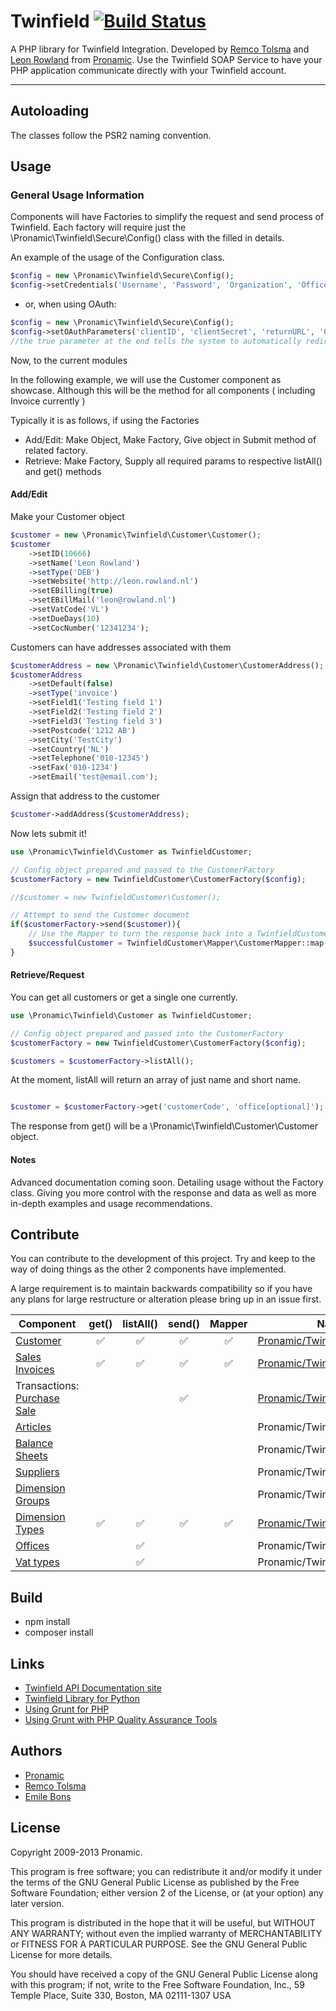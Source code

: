 # Twinfield  [![Build Status](https://secure.travis-ci.org/pronamic/twinfield.png?branch=develop)](http://travis-ci.org/pronamic/twinfield)
A PHP library for Twinfield Integration. Developed by [Remco Tolsma](http://remcotolsma.nl/) and [Leon Rowland](http://leon.rowland.nl/) from [Pronamic](http://pronamic.nl/).
Use the Twinfield SOAP Service to have your PHP application communicate directly with your Twinfield account.

---

## Autoloading

The classes follow the PSR2 naming convention.


## Usage

### General Usage Information
Components will have Factories to simplify the request and send process of Twinfield.
Each factory will require just the \Pronamic\Twinfield\Secure\Config() class with
the filled in details.

An example of the usage of the Configuration class.

```php
$config = new \Pronamic\Twinfield\Secure\Config();
$config->setCredentials('Username', 'Password', 'Organization', 'Office');
```

* or, when using OAuth:

```php
$config = new \Pronamic\Twinfield\Secure\Config();
$config->setOAuthParameters('clientID', 'clientSecret', 'returnURL', 'Organization', 'Office', true);
//the true parameter at the end tells the system to automatically redirect to twinfield to login
```



Now, to the current modules

In the following example, we will use the Customer component as showcase. Although 
this will be the method for all components ( including Invoice currently )

Typically it is as follows, if using the Factories

* Add/Edit: Make Object, Make Factory, Give object in Submit method of related factory.
* Retrieve: Make Factory, Supply all required params to respective listAll() and get() methods

#### Add/Edit

Make your Customer object

```php
$customer = new \Pronamic\Twinfield\Customer\Customer();
$customer
	->setID(10666)
	->setName('Leon Rowland')
	->setType('DEB')
	->setWebsite('http://leon.rowland.nl')
	->setEBilling(true)
	->setEBillMail('leon@rowland.nl')
	->setVatCode('VL')
	->setDueDays(10)
	->setCocNumber('12341234');
```

Customers can have addresses associated with them

```php
$customerAddress = new \Pronamic\Twinfield\Customer\CustomerAddress();
$customerAddress
	->setDefault(false)
	->setType('invoice')
	->setField1('Testing field 1')
	->setField2('Testing field 2')
	->setField3('Testing field 3')
	->setPostcode('1212 AB')
	->setCity('TestCity')
	->setCountry('NL')
	->setTelephone('010-12345')
	->setFax('010-1234')
	->setEmail('test@email.com');
```

Assign that address to the customer

```php
$customer->addAddress($customerAddress);
```

Now lets submit it!

```php
use \Pronamic\Twinfield\Customer as TwinfieldCustomer;

// Config object prepared and passed to the CustomerFactory
$customerFactory = new TwinfieldCustomer\CustomerFactory($config);

//$customer = new TwinfieldCustomer\Customer();

// Attempt to send the Customer document
if($customerFactory->send($customer)){
	// Use the Mapper to turn the response back into a TwinfieldCustomer\Customer
	$successfulCustomer = TwinfieldCustomer\Mapper\CustomerMapper::map($customerFactory->getResponse());
}
```

#### Retrieve/Request

You can get all customers or get a single one currently.

```php
use \Pronamic\Twinfield\Customer as TwinfieldCustomer;

// Config object prepared and passed into the CustomerFactory
$customerFactory = new TwinfieldCustomer\CustomerFactory($config);

$customers = $customerFactory->listAll();
```

At the moment, listAll will return an array of just name and short name.

```php

$customer = $customerFactory->get('customerCode', 'office[optional]');
```

The response from get() will be a \Pronamic\Twinfield\Customer\Customer object.


#### Notes

Advanced documentation coming soon. Detailing usage without the Factory class. Giving you more control
with the response and data as well as more in-depth examples and usage recommendations.


## Contribute

You can contribute to the development of this project. Try and keep to the way of doing things as
the other 2 components have implemented.

A large requirement is to maintain backwards compatibility so if you have any plans for large
restructure or alteration please bring up in an issue first.

| Component                                                                                                       | get()              | listAll()          | send()             | Mapper             | Namespace                                                                                                               |
| --------------------------------------------------------------------------------------------------------------- | :----------------: | :----------------: | :----------------: | :----------------: | ----------------------------------------------------------------------------------------------------------------------- |
| [Customer](https://c1.twinfield.com/webservices/documentation/#/ApiReference/Masters/Customers)                 | :white_check_mark: | :white_check_mark: | :white_check_mark: | :white_check_mark: | [Pronamic/Twinfield/Customer](https://github.com/pronamic/twinfield/tree/develop/src/Pronamic/Twinfield/Customer)       |
| [Sales Invoices](https://c1.twinfield.com/webservices/documentation/#/ApiReference/SalesInvoices)               | :white_check_mark: | :white_check_mark: | :white_check_mark: | :white_check_mark: | [Pronamic/Twinfield/Invoice](https://github.com/pronamic/twinfield/tree/develop/src/Pronamic/Twinfield/Invoice)         |
| Transactions: [Purchase](https://c1.twinfield.com/webservices/documentation/#/ApiReference/PurchaseTransactions) [Sale](https://c1.twinfield.com/webservices/documentation/#/ApiReference/SalesTransactions) |                    |                    | :white_check_mark: |                    | [Pronamic/Twinfield/Transaction](https://github.com/pronamic/twinfield/tree/develop/src/Pronamic/Twinfield/Transaction) |
| [Articles](https://c1.twinfield.com/webservices/documentation/#/ApiReference/Masters/Articles)                  |                    |                    |                    |                    | Pronamic/Twinfield/Article                                                                                              |
| [Balance Sheets](https://c1.twinfield.com/webservices/documentation/#/ApiReference/Masters/BalanceSheets)       |                    |                    |                    |                    | Pronamic/Twinfield/BalanceSheet                                                                                         |
| [Suppliers](https://c1.twinfield.com/webservices/documentation/#/ApiReference/Masters/Suppliers)                |                    |                    |                    |                    | Pronamic/Twinfield/Supplier                                                                                             |
| [Dimension Groups](https://c1.twinfield.com/webservices/documentation/#/ApiReference/Masters/DimensionGroups)   |                    |                    |                    |                    | Pronamic/Twinfield/Dimension/Group                                                                                      |
| [Dimension Types](https://c1.twinfield.com/webservices/documentation/#/ApiReference/Masters/DimensionTypes)     | :white_check_mark: | :white_check_mark: | :white_check_mark: | :white_check_mark: | [Pronamic/Twinfield/DimensionType](https://github.com/pronamic/twinfield/tree/develop/src/Pronamic/Twinfield/DimensionType)       |
| [Offices](https://c1.twinfield.com/webservices/documentation/#/ApiReference/Masters/Offices)                    |                    | :white_check_mark: |                    |                    | Pronamic/Twinfield/Office                                                                                               |
| [Vat types](https://c3.twinfield.com/webservices/documentation/#/ApiReference/Miscellaneous/Finder)             |                    | :white_check_mark: |                    |                    | Pronamic/Twinfield/VatCode                                                                                              |


## Build

*	npm install
*	composer install


## Links

* [Twinfield API Documentation site](https://c1.twinfield.com/webservices/documentation/)
* [Twinfield Library for Python](https://bitbucket.org/vanschelven/twinfield)
* [Using Grunt for PHP](https://chrsm.org/post/using-grunt-for-php/)
* [Using Grunt with PHP Quality Assurance Tools](http://mariehogebrandt.se/articles/using-grunt-php-quality-assurance-tools/)


## Authors

*	[Pronamic](http://pronamic.nl/)
*	[Remco Tolsma](http://remcotolsma.nl/)
*   [Emile Bons](http://www.emilebons.nl)


## License

Copyright 2009-2013 Pronamic.

This program is free software; you can redistribute it and/or modify
it under the terms of the GNU General Public License as published by
the Free Software Foundation; either version 2 of the License, or
(at your option) any later version.

This program is distributed in the hope that it will be useful,
but WITHOUT ANY WARRANTY; without even the implied warranty of
MERCHANTABILITY or FITNESS FOR A PARTICULAR PURPOSE. See the
GNU General Public License for more details.

You should have received a copy of the GNU General Public License
along with this program; if not, write to the Free Software
Foundation, Inc., 59 Temple Place, Suite 330, Boston, MA 02111-1307 USA

